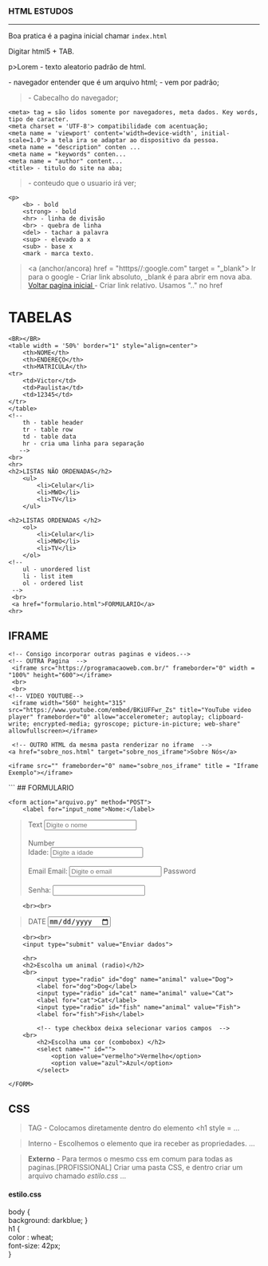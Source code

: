     
### HTML ESTUDOS
-----


Boa pratica é a pagina inicial chamar ```index.html```

Digitar html5 + TAB.

p>Lorem - texto aleatorio padrão de html. 


<!doctype html> - navegador entender que é um arquivo html;

<html lang="en"> - vem por padrão;
    
> <head> - Cabecalho do navegador;
    <meta> tag = são lidos somente por navegadores, meta dados. Key words, tipo de caracter.  
    <meta charset = 'UTF-8'> compatibilidade com acentuação;
    <meta name = 'viewport' content='width=device-width', initial-scale=1.0"> a tela ira se adaptar ao dispositivo da pessoa.
    <meta name = "description" conten ...
    <meta name = "keywords" conten...
    <meta name = "author" content...
    <title> - titulo do site na aba;

> <body> - conteudo que o usuario irá ver;
    <p>
        <b> - bold 
        <strong> - bold
        <hr> - linha de divisão
        <br> - quebra de linha
        <del> - tachar a palavra
        <sup> - elevado a x
        <sub> - base x
        <mark - marca texto.
        
> <a (anchor/ancora) href = "htttps//:google.com" target = "_blank"> Ir para o google </a> - Criar link absoluto, _blank é para abrir em nova aba.
    <a href = "../index.html"> Voltar pagina inicial </a> - Criar link relativo. Usamos ".." no href

# TABELAS
                                                                                            
    <BR></BR>
    <table width = '50%' border="1" style="align=center">
        <th>NOME</th>
        <th>ENDEREÇO</th>
        <th>MATRICULA</th>
    <tr> 
        <td>Victor</td>
        <td>Paulista</td>
        <td>12345</td>
    </tr>
    </table>
    <!-- 
        th - table header
        tr - table row
        td - table data
        hr - cria uma linha para separação
       -->
    <br>
    <hr>
    <h2>LISTAS NÃO ORDENADAS</h2>
        <ul>
            <li>Celular</li>
            <li>MWO</li>
            <li>TV</li>
        </ul>

    <h2>LISTAS ORDENADAS </h2>
        <ol>
            <li>Celular</li>
            <li>MWO</li>
            <li>TV</li>
        </ol>
    <!--
        ul - unordered list
        li - list item
        ol - ordered list
     -->
     <br>
     <a href="formulario.html">FORMULARIO</a>
    <hr>
                              
## IFRAME
                              
    <!-- Consigo incorporar outras paginas e videos.-->
    <!-- OUTRA Pagina  -->
     <iframe src="https://programacaoweb.com.br/" frameborder="0" width = "100%" height="600"></iframe>
     <br>
     <br>
    <!-- VIDEO YOUTUBE-->
     <iframe width="560" height="315" src="https://www.youtube.com/embed/BKiUFFwr_Zs" title="YouTube video player" frameborder="0" allow="accelerometer; autoplay; clipboard-write; encrypted-media; gyroscope; picture-in-picture; web-share" allowfullscreen></iframe>
    
     <!-- OUTRO HTML da mesma pasta renderizar no iframe  -->
    <a href="sobre_nos.html" target="sobre_nos_iframe">Sobre Nós</a>

    <iframe src="" frameborder="0" name="sobre_nos_iframe" title = "Iframe Exemplo"></iframe>
    
</body>
                                                                                            ```
<body>
## FORMULARIO
                                                                                   
    <form action="arquivo.py" method="POST">
        <label for="input_nome">Nome:</label>
>Text 
        <input type="text" name="input_nome" id="input_nome" placeholder="Digite o nome" required> <br><br>
>Number  
        <label for="idade">Idade:</label>
        <input type="number" name="input_idade" id="idade" placeholder="Digite a idade" required><br><br>
>Email
        <label for="idade">Email:</label>
        <input type="email" name="input_idade" id="email" placeholder="Digite o email" required>
>Password
        <br><br>
        <label for="senha">Senha:</label>
        <input type="password" name="input_senha" id="senha" required>
        
        <br><br>
>DATE
        <input type="date" min="2020-01-01" required>
         
        <br><br>
        <input type="submit" value="Enviar dados">

        <hr>
        <h2>Escolha um animal (radio)</h2>
        <br>
            <input type="radio" id="dog" name="animal" value="Dog">
            <label for="dog">Dog</label>
            <input type="radio" id="cat" name="animal" value="Cat">
            <label for="cat">Cat</label>
            <input type="radio" id="fish" name="animal" value="Fish">
            <label for="fish">Fish</label>

            <!-- type checkbox deixa selecionar varios campos  -->
        <br>
            <h2>Escolha uma cor (combobox) </h2>
            <select name="" id="">
                <option value="vermelho">Vermelho</option>
                <option value="azul">Azul</option>
            </select>

    </FORM>
 </body> 

## CSS
                                    
> TAG - Colocamos diretamente dentro do elemento <h1 style = ...
    
> Interno - Escolhemos o elemento que ira receber as propriedades. 
    <head>...
        <style>
            { backgorund : darkblue;
              font-size : 24px 
            }
        </style>
                                    
> **Externo** - Para termos o mesmo css em comum para todas as paginas.[PROFISSIONAL]
   Criar uma pasta CSS, e dentro criar um arquivo chamado *estilo.css*
    <head>...
        <link rel="stylesheet" href="css/estilo.css">
    </head>

#### estilo.css
body {  
    background: darkblue;
}  
h1 {   
    color : wheat;  
    font-size: 42px;      
}  
